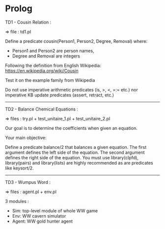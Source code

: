# Prolog

TD1 - Cousin Relation :

=> file : td1.pl

Define a predicate cousin(Person1, Person2, Degree, Removal) where: 
  - Person1 and Person2 are person names,
  - Degree and Removal are integers

Following the definition from English Wikipedia: https://en.wikipedia.org/wiki/Cousin 

Test it on the example family from Wikipedia

Do not use imperative arithmetic predicates (is, >, <, =:= etc.) nor imperative KB update predicates (assert, retract, etc.)

-----------------------------------------------------------------------------------------------------------------------------------------------------------------------

TD2 - Balance Chemical Equations :

=> files : try.pl + test_unitaire_1.pl + test_unitaire_2.pl

Our goal is to determine the coefficients when given an equation. 

Your main objective:

Define a predicate balance/2 that balances a given equation. 
The first argument defines the left side of the equation. The second argument defines the right side of the equation.
You must use library(clpfd), library(pairs) and library(lists) are highly recommended as are predicates like keysort/2.


-----------------------------------------------------------------------------------------------------------------------------------------------------------------------

TD3 - Wumpus Word :

=> files : agent.pl + env.pl

3 modules :
  - Sim: top-level module of whole WW game
  - Env: WW cavern simulator
  - Agent: WW gold hunter agent
